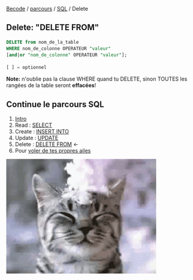 [Becode](../../../) / [parcours](../../) / [SQL](../) / Delete

## Delete: "DELETE FROM"

```sql
DELETE from nom_de_la_table
WHERE nom_de_colonne OPERATEUR "valeur" 
[and|or "nom_de_colonne" OPERATEUR "valeur"];

[ ] = optionnel
```

**Note:** n'oublie pas la clause WHERE quand tu DELETE, sinon TOUTES les rangées de la table seront **effacées**!


## Continue le parcours SQL
1. [Intro](./readme.md)     
1. Read : [SELECT](./1.select.md)  
1. Create : [INSERT INTO](./2.insert.md)  
1. Update : [UPDATE](./3.update.md)   
1. Delete : [DELETE FROM](./4.delete.md)  ←
2. Pour [voler de tes propres ailes](./5.moveon.md)

![](./assets/dancingcat4.gif)